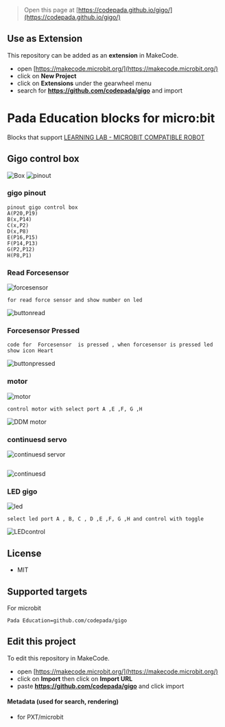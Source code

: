 
> Open this page at [https://codepada.github.io/gigo/](https://codepada.github.io/gigo/)

## Use as Extension

This repository can be added as an **extension** in MakeCode.

* open [https://makecode.microbit.org/](https://makecode.microbit.org/)
* click on **New Project**
* click on **Extensions** under the gearwheel menu
* search for **https://github.com/codepada/gigo** and import

# Pada Education blocks for micro:bit


Blocks that support [LEARNING LAB - MICROBIT COMPATIBLE ROBOT](https://padabook.com/th/products/545481-ชุดการเรียนรู้การเขียนโปรแกรม+Micro%3Abit+COMPATIBLE+ROBOTS)



## Gigo control box
![Box](https://github.com/codepada/gigo/blob/master/picture/micorbitbox.png)
![pinout](https://github.com/codepada/gigo/blob/master/picture/pinout.png)
### gigo pinout
```blocks
pinout gigo control box
A(P20,P19)
B(x,P14)
C(x,P2)
D(x,P8)
E(P16,P15)
F(P14,P13)
G(P2,P12)
H(P8,P1)
```
### Read Forcesensor
![forcesensor](https://github.com/codepada/gigo/blob/master/picture/forcesensor.png)
```blocks
for read force sensor and show number on led
```
![buttonread](https://github.com/codepada/gigo/blob/master/picture/readbutton.png)

### Forcesensor Pressed
```blocks
code for  Forcesensor  is pressed , when forcesensor is pressed led show icon Heart
```
![buttonpressed](https://github.com/codepada/gigo/blob/master/picture/buttonispressed.png)

### motor
![motor](https://github.com/codepada/gigo/blob/master/picture/motor.png)
```blocks
control motor with select port A ,E ,F, G ,H 
```
![DDM motor](https://github.com/codepada/gigo/blob/master/picture/motorcontrol.png)

### continuesd servo
![continuesd servor](https://github.com/codepada/gigo/blob/master/picture/servocon.png)
```blocks
```
![continuesd](https://github.com/codepada/gigo/blob/master/picture/motorservocontrol.png)

### LED gigo
![ led](https://github.com/codepada/gigo/blob/master/picture/led.png)
```blocks
select led port A , B, C , D ,E ,F, G ,H and control with toggle 
```
![LEDcontrol](https://github.com/codepada/gigo/blob/master/picture/ledcontrol.png)
## License

* MIT

## Supported targets
For microbit

```package
Pada Education=github.com/codepada/gigo
```


## Edit this project

To edit this repository in MakeCode.

* open [https://makecode.microbit.org/](https://makecode.microbit.org/)
* click on **Import** then click on **Import URL**
* paste **https://github.com/codepada/gigo** and click import

#### Metadata (used for search, rendering)

* for PXT/microbit
<script src="https://makecode.com/gh-pages-embed.js"></script><script>makeCodeRender("{{ site.makecode.home_url }}", "{{ site.github.owner_name }}/{{ site.github.repository_name }}");</script>

